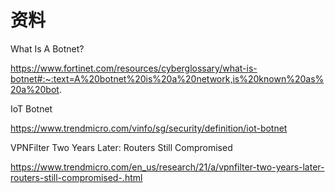 # 资料

What Is A Botnet?

https://www.fortinet.com/resources/cyberglossary/what-is-botnet#:~:text=A%20botnet%20is%20a%20network,is%20known%20as%20a%20bot.

IoT Botnet

https://www.trendmicro.com/vinfo/sg/security/definition/iot-botnet

VPNFilter Two Years Later: Routers Still Compromised

https://www.trendmicro.com/en_us/research/21/a/vpnfilter-two-years-later-routers-still-compromised-.html